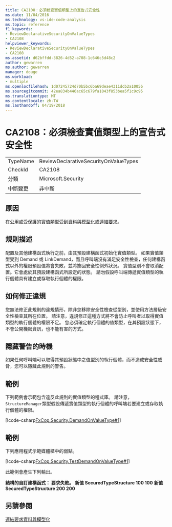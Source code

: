 ```yaml
---
title: CA2108：必須檢查實值類型上的宣告式安全性
ms.date: 11/04/2016
ms.technology: vs-ide-code-analysis
ms.topic: reference
f1_keywords:
- ReviewDeclarativeSecurityOnValueTypes
- CA2108
helpviewer_keywords:
- ReviewDeclarativeSecurityOnValueTypes
- CA2108
ms.assetid: d62bffdd-3826-4d52-a708-1c646c5d48c2
author: gewarren
ms.author: gewarren
manager: douge
ms.workload:
- multiple
ms.openlocfilehash: 1d07245724d70b5bc6ba69deae4311dcb2a10056
ms.sourcegitcommit: 42ea834b446ac65c679fa1043f853bea5f1c9c95
ms.translationtype: MT
ms.contentlocale: zh-TW
ms.lasthandoff: 04/19/2018
---
```

# <a name="ca2108-review-declarative-security-on-value-types"></a>CA2108：必須檢查實值類型上的宣告式安全性
|||
|-|-|
|TypeName|ReviewDeclarativeSecurityOnValueTypes|
|CheckId|CA2108|
|分類|Microsoft.Security|
|中斷變更|非中斷|

## <a name="cause"></a>原因
 在公用或受保護的實值類型受到[資料與模型化](/dotnet/framework/data/index)或[連結要求](/dotnet/framework/misc/link-demands)。

## <a name="rule-description"></a>規則描述
 配置及其他建構函式執行之前，由其預設建構函式初始化實值類型。 如果實值類型受到 Demand 或 LinkDemand，而且呼叫端沒有滿足安全性檢查，任何建構函式以外的權限預設值將會失敗，並將擲回安全性例外狀況。 實值型別不會取消配置。它會處於其預設建構函式所設定的狀態。 請勿假設呼叫端傳遞實值類型的執行個體具有建立或存取執行個體的權限。

## <a name="how-to-fix-violations"></a>如何修正違規
 您無法修正此規則的違規情形，除非您移除安全性檢查從型別，並使用方法層級安全性檢查其所在位置。 請注意，違規修正這種方式將不會防止呼叫者以取得實值類型的執行個體的權限不足。 您必須確定執行個體的值類型，在其預設狀態下，不會公開機密資訊，也不能有害的方式。

## <a name="when-to-suppress-warnings"></a>隱藏警告的時機
 如果任何呼叫端可以取得其預設狀態中之值型別的執行個體，而不造成安全性威脅，您可以隱藏此規則的警告。

## <a name="example"></a>範例
 下列範例會示範包含違反此規則的實值類型的程式庫。 請注意，`StructureManager`類型假設傳遞實值類型的執行個體的呼叫端若要建立或存取執行個體的權限。

 [!code-csharp[FxCop.Security.DemandOnValueType#1](../code-quality/codesnippet/CSharp/ca2108-review-declarative-security-on-value-types_1.cs)]

## <a name="example"></a>範例
 下列應用程式示範媒體櫃中的弱點。

 [!code-csharp[FxCop.Security.TestDemandOnValueType#1](../code-quality/codesnippet/CSharp/ca2108-review-declarative-security-on-value-types_2.cs)]

 此範例會產生下列輸出。

 **結構的自訂建構函式： 要求失敗。** 
**新值 SecuredTypeStructure 100 100**
**新值 SecuredTypeStructure 200 200**
## <a name="see-also"></a>另請參閱
 [連結要求](/dotnet/framework/misc/link-demands)[資料與模型化](/dotnet/framework/data/index)